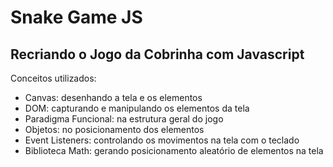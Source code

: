 # Snake Game JS
## Recriando o Jogo da Cobrinha com Javascript

Conceitos utilizados:

- Canvas: desenhando a tela e os elementos
- DOM: capturando e manipulando os elementos da tela
- Paradigma Funcional: na estrutura geral do jogo
- Objetos: no posicionamento dos elementos
- Event Listeners: controlando os movimentos na tela com o teclado
- Biblioteca Math: gerando posicionamento aleatório de elementos na tela